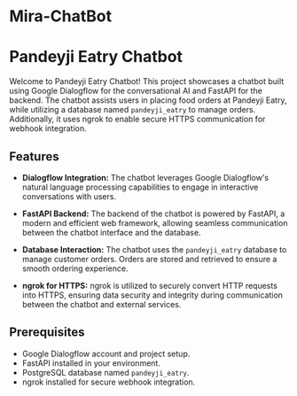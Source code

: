 # Mira-ChatBot 
# Pandeyji Eatry Chatbot

Welcome to Pandeyji Eatry Chatbot! This project showcases a chatbot built using Google Dialogflow for the conversational AI and FastAPI for the backend. The chatbot assists users in placing food orders at Pandeyji Eatry, while utilizing a database named `pandeyji_eatry` to manage orders. Additionally, it uses ngrok to enable secure HTTPS communication for webhook integration.

## Features

- **Dialogflow Integration:** The chatbot leverages Google Dialogflow's natural language processing capabilities to engage in interactive conversations with users.

- **FastAPI Backend:** The backend of the chatbot is powered by FastAPI, a modern and efficient web framework, allowing seamless communication between the chatbot interface and the database.

- **Database Interaction:** The chatbot uses the `pandeyji_eatry` database to manage customer orders. Orders are stored and retrieved to ensure a smooth ordering experience.

- **ngrok for HTTPS:** ngrok is utilized to securely convert HTTP requests into HTTPS, ensuring data security and integrity during communication between the chatbot and external services.

## Prerequisites

- Google Dialogflow account and project setup.
- FastAPI installed in your environment.
- PostgreSQL database named `pandeyji_eatry`.
- ngrok installed for secure webhook integration.
